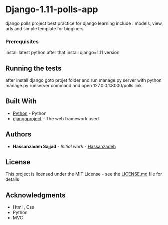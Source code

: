 # Django-1.11-polls-app

django polls project best practice for django learning
include : models, view, urls
and simple template for bigginers

### Prerequisites
install latest python after that install django=1.11 version


## Running the tests

after install django goto projet folder and run manage.py server with
python manage.py runserver
command and open 
127.0.0.1:8000/polls 
link

## Built With

* [Python](https://https://python.org/) - Python
* [djangoproject](http://www.djangoproject.com/1.0.2/docs/) - The web framework used

## Authors

* **Hassanzadeh Sajjad** - *Initial work* - [Hassanzadeh](https://github.com/Hassanzadeh-sd)

## License

This project is licensed under the MIT License - see the [LICENSE.md](LICENSE.md) file for details

## Acknowledgments

* Html , Css
* Python
* MVC
